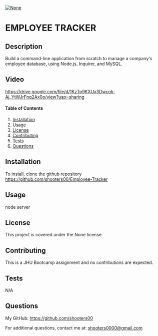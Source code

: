 
<a href="" rel="nofollow"><img src="https://img.shields.io/badge/license-none-blue.svg" alt="None" title="None" style="max-width:100%;"></a>
# EMPLOYEE TRACKER

## Description
Build a command-line application from scratch to manage a company's employee database, using Node.js, Inquirer, and MySQL.

## Video
https://drive.google.com/file/d/1KzTp9KXUx3Dwcok-Aj_YtWJrFnq2Ax0o/view?usp=sharing

#### Table of Contents
1. [Installation](#installation)
2. [Usage](#usage)
3. [License](#license)
4. [Contributing](#contributing)
5. [Tests](#tests)
6. [Questions](#questions)

## Installation
To install, clone the github repository https://github.com/shooters00/Employee-Tracker 

## Usage
node server

## License
This project is covered under the None license. 

## Contributing
This is a JHU Bootcamp assignment and no contributions are expected.

## Tests
N/A

## Questions
My GitHub: https://github.com/shooters00

For additional questions, contact me at: shooters0000@gmail.com

